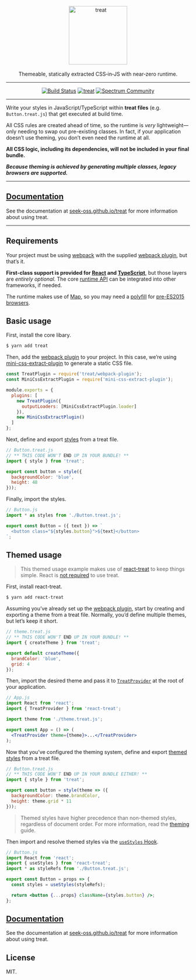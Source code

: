 <div align="center" >
  <img src="./logo.png" alt="treat" width="160px" />
  <br/>
  <br/>
  Themeable, statically extracted CSS&#8209;in&#8209;JS with near&#8209;zero runtime.
  <hr />

[![Build Status](https://img.shields.io/travis/seek-oss/treat/master.svg?logo=travis&style=flat-square)](http://travis-ci.org/seek-oss/treat) [![treat](https://img.shields.io/npm/v/treat.svg?label=treat&logo=npm&style=flat-square)](https://www.npmjs.com/package/treat) [![Spectrum Community](https://img.shields.io/badge/community-spectrum-a36ae4.svg?style=flat-square)](https://spectrum.chat/treatcss)

  <hr />
</div>


Write your styles in JavaScript/TypeScript within **treat files** (e.g. `Button.treat.js`) that get executed at build time.

All CSS rules are created ahead of time, so the runtime is _very_ lightweight—only needing to swap out pre-existing classes. In fact, if your application doesn’t use theming, you don’t even need the runtime at all.

**All CSS logic, including its dependencies, will not be included in your final bundle.**

_**Because theming is achieved by generating multiple classes, legacy browsers are supported.**_

---

## [Documentation](https://seek-oss.github.io/treat)

See the documentation at [seek-oss.github.io/treat](https://seek-oss.github.io/treat) for more information about using treat.

---

## Requirements

Your project must be using [webpack](https://seek-oss.github.io/treat/webpack-options) with the supplied [webpack plugin](https://seek-oss.github.io/treat/webpack-options), but that’s it.

**First-class support is provided for [React](https://reactjs.org/) and [TypeScript](https://www.typescriptlang.org/)**, but those layers are _entirely optional_. The core [runtime API](https://seek-oss.github.io/treat/runtime-api) can be integrated into other frameworks, if needed.

The runtime makes use of [Map](https://developer.mozilla.org/en-US/docs/Web/JavaScript/Reference/Global_Objects/Map), so you may need a [polyfill](https://www.npmjs.com/package/es6-map) for [pre-ES2015 browsers](https://caniuse.com/#feat=es6).

## Basic usage

First, install the core libary.

```sh
$ yarn add treat
```

Then, add the [webpack plugin](https://seek-oss.github.io/treat/setup#webpack-setup) to your project. In this case, we’re using [mini-css-extract-plugin](https://github.com/webpack-contrib/mini-css-extract-plugin) to generate a static CSS file.

```js
const TreatPlugin = require('treat/webpack-plugin');
const MiniCssExtractPlugin = require('mini-css-extract-plugin');

module.exports = {
  plugins: [
    new TreatPlugin({
      outputLoaders: [MiniCssExtractPlugin.loader]
    }),
    new MiniCssExtractPlugin()
  ]
};
```

Next, define and export [styles](https://seek-oss.github.io/treat/data-types#styles) from a treat file.

```js
// Button.treat.js
// ** THIS CODE WON'T END UP IN YOUR BUNDLE! **
import { style } from 'treat';

export const button = style({
  backgroundColor: 'blue',
  height: 48
}));
```

Finally, import the styles.

```jsx
// Button.js
import * as styles from './Button.treat.js';

export const Button = ({ text }) => `
  <button class="${styles.button}">${text}</button>
`;
```

## Themed usage

>This themed usage example makes use of [react-treat](https://seek-oss.github.io/treat/react-api) to keep things simple. React is [not required](https://seek-oss.github.io/treat/runtime-api) to use treat.

First, install react-treat.

```sh
$ yarn add react-treat
```

Assuming you’ve already set up the [webpack plugin](https://seek-oss.github.io/treat/setup#webpack-setup), start by creating and exporting a theme from a treat file. Normally, you’d define multiple themes, but let’s keep it short.

```js
// theme.treat.js
// ** THIS CODE WON'T END UP IN YOUR BUNDLE! **
import { createTheme } from 'treat';

export default createTheme({
  brandColor: 'blue',
  grid: 4
});
```

Then, import the desired theme and pass it to [`TreatProvider`](https://seek-oss.github.io/treat/react-api#treatprovider) at the root of your application.

```jsx
// App.js
import React from 'react';
import { TreatProvider } from 'react-treat';

import theme from './theme.treat.js';

export const App = () => (
  <TreatProvider theme={theme}>...</TreatProvider>
);
```

Now that you’ve configured the theming system, define and export [themed styles](https://seek-oss.github.io/treat/data-types#themedstyles) from a treat file.

```js
// Button.treat.js
// ** THIS CODE WON'T END UP IN YOUR BUNDLE EITHER! **
import { style } from 'treat';

export const button = style(theme => ({
  backgroundColor: theme.brandColor,
  height: theme.grid * 11
}));
```

> Themed styles have higher precedence than non-themed styles, regardless of document order. For more information, read the [theming](https://seek-oss.github.io/treat/how-it-works#theming) guide.

Then import and resolve themed styles via the [`useStyles` Hook](https://seek-oss.github.io/treat//react-api#usestyles).

```jsx
// Button.js
import React from 'react';
import { useStyles } from 'react-treat';
import * as styleRefs from './Button.treat.js';

export const Button = props => {
  const styles = useStyles(styleRefs);

  return <button {...props} className={styles.button} />;
};
```

## [Documentation](https://seek-oss.github.io/treat)

See the documentation at [seek-oss.github.io/treat](https://seek-oss.github.io/treat) for more information about using treat.

## License

MIT.
